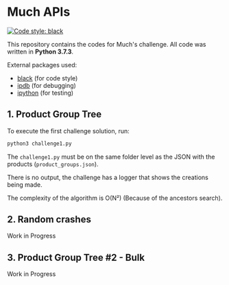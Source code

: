 # Much APIs

<a href="https://github.com/psf/black"><img alt="Code style: black" src="https://img.shields.io/badge/code%20style-black-000000.svg"></a>

This repository contains the codes for Much's challenge. All code was written in **Python 3.7.3**.

External packages used:

-   [black](https://pypi.org/project/black/) (for code style)
-   [ipdb](https://pypi.org/project/ipdb/) (for debugging)
-   [ipython](https://pypi.org/search/?q=ipython) (for testing)

## 1. Product Group Tree

To execute the first challenge solution, run:

```bash
python3 challenge1.py
```

The `challenge1.py` must be on the same folder level as the JSON with the products (`product_groups.json`).

There is no output, the challenge has a logger that shows the creations being made.

The complexity of the algorithm is O(N²) (Because of the ancestors search).

## 2. Random crashes

Work in Progress

## 3. Product Group Tree #2 - Bulk

Work in Progress
